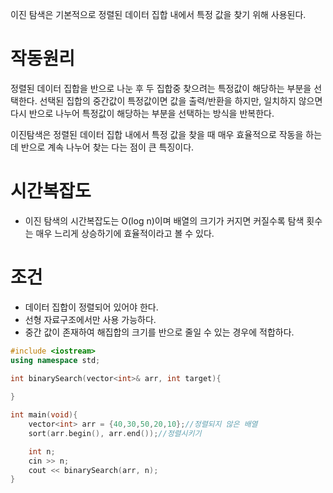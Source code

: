 이진 탐색은 기본적으로 정렬된 데이터 집합 내에서 특정 값을 찾기 위해 사용된다.

# 작동원리

정렬된 데이터 집합을 반으로 나눈 후 두 집합중 찾으려는 특정값이 해당하는 부분을 선택한다. 선택된 집합의 중간값이 특정값이면 값을 출력/반환을 하지만, 일치하지 않으면 다시 반으로 나누어 특정값이 해당하는 부분을 선택하는 방식을 반복한다.

이진탐색은 정렬된 데이터 집합 내에서 특정 값을 찾을 때 매우 효율적으로 작동을 하는데 반으로 계속 나누어 찾는 다는 점이 큰 특징이다.

# 시간복잡도 
- 이진 탐색의 시간복잡도는 O(log n)이며 배열의 크기가 커지면 커질수록 탐색 횟수는 매우 느리게 상승하기에 효율적이라고 볼 수 있다.

# 조건
- 데이터 집합이 정렬되어 있어야 한다.
- 선형 자료구조에서만 사용 가능하다.
- 중간 값이 존재하여 해집합의 크기를 반으로 줄일 수 있는 경우에 적합하다.

```c++ title='Ex'
#include <iostream>
using namespace std;

int binarySearch(vector<int>& arr, int target){
	
}

int main(void){
	vector<int> arr = {40,30,50,20,10};//정렬되지 않은 배열
	sort(arr.begin(), arr.end());//정렬시키기

	int n;
	cin >> n;
	cout << binarySearch(arr, n);
}
```

